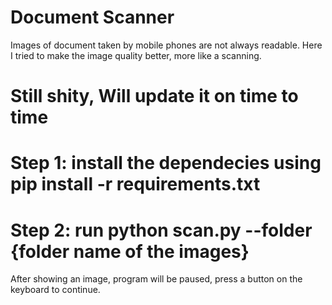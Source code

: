 # Document Scanner
Images of document taken by mobile phones are not always readable. Here I tried to make the image quality better, more like a scanning.

# Still shity, Will update it on time to time

# Step 1: install the dependecies using pip install -r requirements.txt
# Step 2: run python scan.py --folder {folder name of the images}

After showing an image, program will be paused, press a button on the keyboard to continue.
